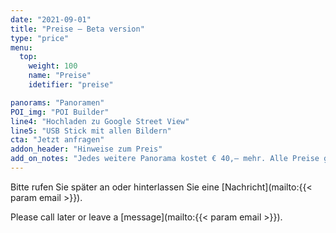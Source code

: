 ```yaml
---
date: "2021-09-01"
title: "Preise — Beta version"
type: "price"
menu:
  top:
    weight: 100
    name: "Preise"
    idetifier: "preise"

panorams: "Panoramen"
POI_img: "POI Builder"
line4: "Hochladen zu Google Street View"
line5: "USB Stick mit allen Bildern"
cta: "Jetzt anfragen"
addon_header: "Hinweise zum Preis"
add_on_notes: "Jedes weitere Panorama kostet € 40,— mehr. Alle Preise gelten für Berlin und im Umkreis von 30 km von Berlin."
---
```


Bitte rufen Sie später an oder hinterlassen Sie eine [Nachricht](mailto:{{< param email >}}).

Please call later or leave a [message](mailto:{{< param email >}}).
